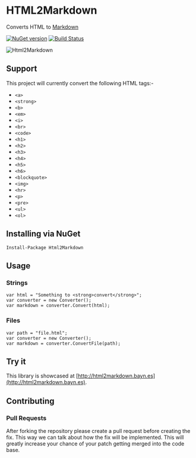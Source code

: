 # HTML2Markdown

Converts HTML to [Markdown](http://daringfireball.net/projects/markdown/syntax)

[![NuGet version](https://badge.fury.io/nu/Html2Markdown.svg)](http://badge.fury.io/nu/Html2Markdown) [![Build Status](https://ci.appveyor.com/api/projects/status/cbi6sknslvu3rq6n?svg=true)](https://ci.appveyor.com/project/baynezy/html2markdown) 

![Html2Markdown](https://cloud.githubusercontent.com/assets/1049999/11505182/0480ad76-9841-11e5-8a62-126d4b7c03be.png)

## Support

This project will currently convert the following HTML tags:-

- `<a>`
- `<strong>`
- `<b>`
- `<em>`
- `<i>`
- `<br>`
- `<code>`
- `<h1>`
- `<h2>`
- `<h3>`
- `<h4>`
- `<h5>`
- `<h6>`
- `<blockquote>`
- `<img>`
- `<hr>`
- `<p>`
- `<pre>`
- `<ul>`
- `<ol>`

## Installing via NuGet

    Install-Package Html2Markdown

## Usage

### Strings

    var html = "Something to <strong>convert</strong>";
    var converter = new Converter();
    var markdown = converter.Convert(html);

### Files

    var path = "file.html";
    var converter = new Converter();
    var markdown = converter.ConvertFile(path);

## Try it

This library is showcased at [http://html2markdown.bayn.es](http://html2markdown.bayn.es).

## Contributing

### Pull Requests

After forking the repository please create a pull request before creating the fix. This way we can talk about how the fix will be implemented. This will greatly increase your chance of your patch getting merged into the code base.
